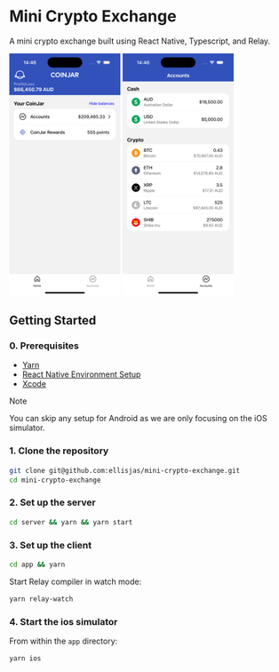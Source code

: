 # Mini Crypto Exchange

A mini crypto exchange built using React Native, Typescript, and Relay.

<div display="inline">
  <img src="./screenshots/screenshot-home.png" alt="Home Screen" width="200" />
  <img src="./screenshots/screenshot-accounts.png" alt="Accounts Screen" width="200" />
</div>

## Getting Started

### 0. Prerequisites

- [Yarn](https://yarnpkg.com/getting-started/install)
- [React Native Environment Setup](https://reactnative.dev/docs/set-up-your-environment)
- [Xcode](https://developer.apple.com/xcode/)

> [!NOTE]
> You can skip any setup for Android as we are only focusing on the iOS simulator.

### 1. Clone the repository

```bash
git clone git@github.com:ellisjas/mini-crypto-exchange.git
cd mini-crypto-exchange
```

### 2. Set up the server

```bash
cd server && yarn && yarn start
```

### 3. Set up the client

```bash
cd app && yarn
```

Start Relay compiler in watch mode:

```bash
yarn relay-watch
```

### 4. Start the ios simulator

From within the `app` directory:

```bash
yarn ios
```
